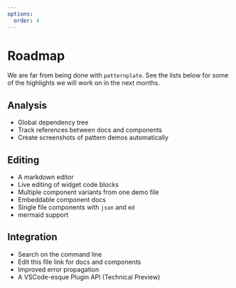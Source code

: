 ```yaml
---
options:
  order: 4
---
```


# Roadmap

We are far from being done with `patternplate`. See
the lists below for some of the highlights we will work on in the next months.

## Analysis

* Global dependency tree
* Track references between docs and components
* Create screenshots of pattern demos automatically

## Editing 

* A markdown editor
* Live editing of widget code blocks
* Multiple component variants from one demo file
* Embeddable component docs 
* Single file components with `json` and `md` 
* mermaid support

## Integration

* Search on the command line
* Edit this file link for docs and components
* Improved error propagation
* A VSCode-esque Plugin API (Technical Preview)
